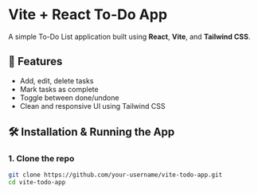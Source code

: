 # Vite + React To-Do App

A simple To-Do List application built using **React**, **Vite**, and **Tailwind CSS**.

## 🚀 Features

- Add, edit, delete tasks
- Mark tasks as complete
- Toggle between done/undone
- Clean and responsive UI using Tailwind CSS

## 🛠️ Installation & Running the App

### 1. Clone the repo

```bash
git clone https://github.com/your-username/vite-todo-app.git
cd vite-todo-app
